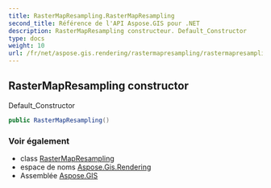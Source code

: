 ```yaml
---
title: RasterMapResampling.RasterMapResampling
second_title: Référence de l'API Aspose.GIS pour .NET
description: RasterMapResampling constructeur. Default_Constructor
type: docs
weight: 10
url: /fr/net/aspose.gis.rendering/rastermapresampling/rastermapresampling/
---
```

## RasterMapResampling constructor

Default_Constructor

```csharp
public RasterMapResampling()
```

### Voir également

* class [RasterMapResampling](../)
* espace de noms [Aspose.Gis.Rendering](../../rastermapresampling/)
* Assemblée [Aspose.GIS](../../../)



